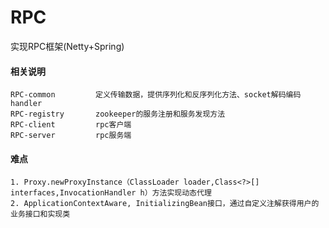 # RPC
实现RPC框架(Netty+Spring)

#### 相关说明

```
RPC-common         定义传输数据，提供序列化和反序列化方法、socket解码编码handler
RPC-registry       zookeeper的服务注册和服务发现方法
RPC-client         rpc客户端
RPC-server         rpc服务端
```

#### 难点

```
1. Proxy.newProxyInstance（ClassLoader loader,Class<?>[] interfaces,InvocationHandler h）方法实现动态代理
2. ApplicationContextAware, InitializingBean接口，通过自定义注解获得用户的业务接口和实现类
```
```
